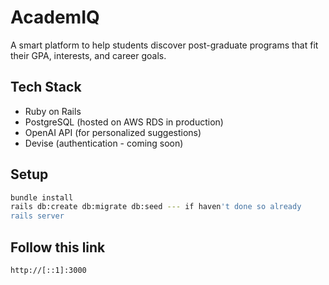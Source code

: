 # AcademIQ

A smart platform to help students discover post-graduate programs that fit their GPA, interests, and career goals.

## Tech Stack
- Ruby on Rails
- PostgreSQL (hosted on AWS RDS in production)
- OpenAI API (for personalized suggestions)
- Devise (authentication - coming soon)

## Setup
```bash
bundle install
rails db:create db:migrate db:seed --- if haven't done so already
rails server

```
## Follow this link 
```bash
http://[::1]:3000
```
